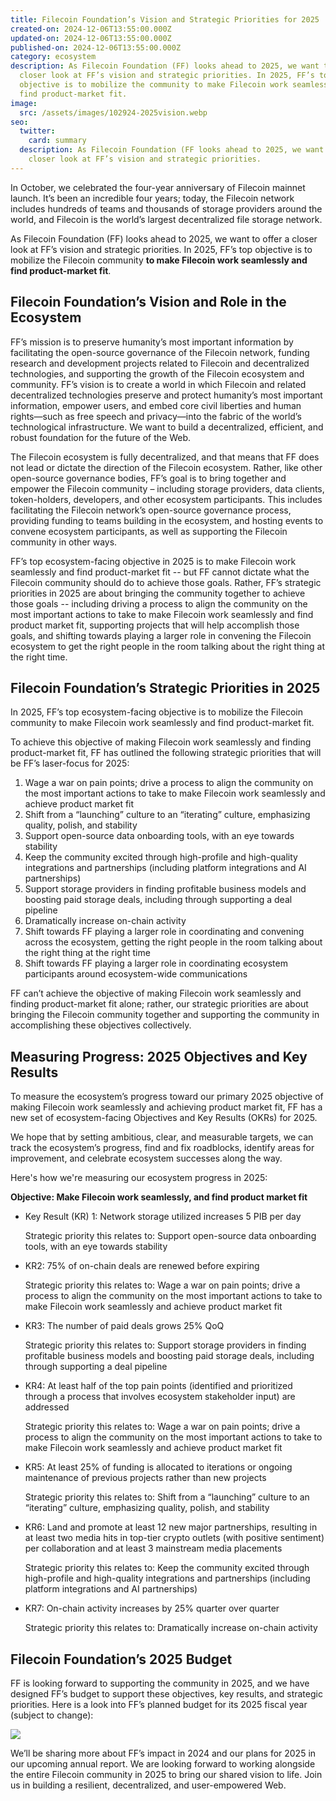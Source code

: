 ```yaml
---
title: Filecoin Foundation’s Vision and Strategic Priorities for 2025
created-on: 2024-12-06T13:55:00.000Z
updated-on: 2024-12-06T13:55:00.000Z
published-on: 2024-12-06T13:55:00.000Z
category: ecosystem
description: As Filecoin Foundation (FF) looks ahead to 2025, we want to offer a
  closer look at FF’s vision and strategic priorities. In 2025, FF’s top
  objective is to mobilize the community to make Filecoin work seamlessly and
  find product-market fit.
image:
  src: /assets/images/102924-2025vision.webp
seo:
  twitter:
    card: summary
  description: As Filecoin Foundation (FF looks ahead to 2025, we want to offer a
    closer look at FF’s vision and strategic priorities.
---
```

In October, we celebrated the four-year anniversary of Filecoin mainnet launch. It’s been an incredible four years; today, the Filecoin network includes hundreds of teams and thousands of storage providers around the world, and Filecoin is the world’s largest decentralized file storage network.

As Filecoin Foundation (FF) looks ahead to 2025, we want to offer a closer look at FF’s vision and strategic priorities. In 2025, FF’s top objective is to mobilize the Filecoin community **to make Filecoin work seamlessly and find product-market fit**.

## Filecoin Foundation’s Vision and Role in the Ecosystem  

FF’s mission is to preserve humanity’s most important information by facilitating the open-source governance of the Filecoin network, funding research and development projects related to Filecoin and decentralized technologies, and supporting the growth of the Filecoin ecosystem and community. FF’s vision is to create a world in which Filecoin and related decentralized technologies preserve and protect humanity’s most important information, empower users, and embed core civil liberties and human rights—such as free speech and privacy—into the fabric of the world’s technological infrastructure. We want to build a decentralized, efficient, and robust foundation for the future of the Web.

The Filecoin ecosystem is fully decentralized, and that means that FF does not lead or dictate the direction of the Filecoin ecosystem. Rather, like other open-source governance bodies, FF’s goal is to bring together and empower the Filecoin community – including storage providers, data clients, token-holders, developers, and other ecosystem participants. This includes facilitating the Filecoin network’s open-source governance process, providing funding to teams building in the ecosystem, and hosting events to convene ecosystem participants, as well as supporting the Filecoin community in other ways.

FF’s top ecosystem-facing objective in 2025 is to make Filecoin work seamlessly and find product-market fit -- but FF cannot dictate what the Filecoin community should do to achieve those goals. Rather, FF’s strategic priorities in 2025 are about bringing the community together to achieve those goals -- including driving a process to align the community on the most important actions to take to make Filecoin work seamlessly and find product market fit, supporting projects that will help accomplish those goals, and shifting towards playing a larger role in convening the Filecoin ecosystem to get the right people in the room talking about the right thing at the right time.

## Filecoin Foundation’s Strategic Priorities in 2025

In 2025, FF’s top ecosystem-facing objective is to mobilize the Filecoin community to make Filecoin work seamlessly and find product-market fit.

To achieve this objective of making Filecoin work seamlessly and finding product-market fit, FF has outlined the following strategic priorities that will be FF’s laser-focus for 2025:

1. Wage a war on pain points; drive a process to align the community on the most important actions to take to make Filecoin work seamlessly and achieve product market fit
2. Shift from a “launching” culture to an “iterating” culture, emphasizing quality, polish, and stability
3. Support open-source data onboarding tools, with an eye towards stability
4. Keep the community excited through high-profile and high-quality integrations and partnerships (including platform integrations and AI partnerships)
5. Support storage providers in finding profitable business models and boosting paid storage deals, including through supporting a deal pipeline
6. Dramatically increase on-chain activity
7. Shift towards FF playing a larger role in coordinating and convening across the ecosystem, getting the right people in the room talking about the right thing at the right time
8. Shift towards FF playing a larger role in coordinating ecosystem participants around ecosystem-wide communications

FF can’t achieve the objective of making Filecoin work seamlessly and finding product-market fit alone; rather, our strategic priorities are about bringing the Filecoin community together and supporting the community in accomplishing these objectives collectively.

## Measuring Progress: 2025 Objectives and Key Results

To measure the ecosystem’s progress toward our primary 2025 objective of making Filecoin work seamlessly and achieving product market fit, FF has a new set of ecosystem-facing Objectives and Key Results (OKRs) for 2025.

We hope that by setting ambitious, clear, and measurable targets, we can track the ecosystem’s progress, find and fix roadblocks, identify areas for improvement, and celebrate ecosystem successes along the way.

Here's how we're measuring our ecosystem progress in 2025:

**Objective: Make Filecoin work seamlessly, and find product market fit**

* Key Result (KR) 1: Network storage utilized increases 5 PIB per day

  Strategic priority this relates to: Support open-source data onboarding tools, with an eye towards stability
* KR2: 75% of on-chain deals are renewed before expiring

  Strategic priority this relates to: Wage a war on pain points; drive a process to align the community on the most important actions to take to make Filecoin work seamlessly and achieve product market fit
* KR3: The number of paid deals grows 25% QoQ

  Strategic priority this relates to: Support storage providers in finding profitable business models and boosting paid storage deals, including through supporting a deal pipeline
* KR4: At least half of the top pain points (identified and prioritized through a process that involves ecosystem stakeholder input) are addressed

  Strategic priority this relates to: Wage a war on pain points; drive a process to align the community on the most important actions to take to make Filecoin work seamlessly and achieve product market fit
* KR5: At least 25% of funding is allocated to iterations or ongoing maintenance of previous projects rather than new projects

  Strategic priority this relates to: Shift from a “launching” culture to an “iterating” culture, emphasizing quality, polish, and stability
* KR6: Land and promote at least 12 new major partnerships, resulting in at least two media hits in top-tier crypto outlets (with positive sentiment) per collaboration and at least 3 mainstream media placements

  Strategic priority this relates to: Keep the community excited through high-profile and high-quality integrations and partnerships (including platform integrations and AI partnerships)
* KR7: On-chain activity increases by 25% quarter over quarter

  Strategic priority this relates to: Dramatically increase on-chain activity

## Filecoin Foundation’s 2025 Budget

FF is looking forward to supporting the community in 2025, and we have designed FF’s budget to support these objectives, key results, and strategic priorities. Here is a look into FF’s planned budget for its 2025 fiscal year (subject to change):

![](/assets/images/budget-table-dark-.webp)

We’ll be sharing more about FF’s impact in 2024 and our plans for 2025 in our upcoming annual report. We are looking forward to working alongside the entire Filecoin community in 2025 to bring our shared vision to life. Join us in building a resilient, decentralized, and user-empowered Web.
